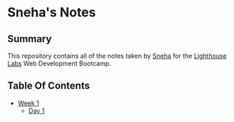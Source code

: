 # Sneha's Notes

## Summary 

This repository contains all of the notes taken by [Sneha](https://github.com/sneham-boop) for the [Lighthouse Labs](https://www.lighthouselabs.ca/) Web Development Bootcamp.

## Table Of Contents
* [Week 1](/Week_1)
  * [Day 1](/Week_1/Day_1)